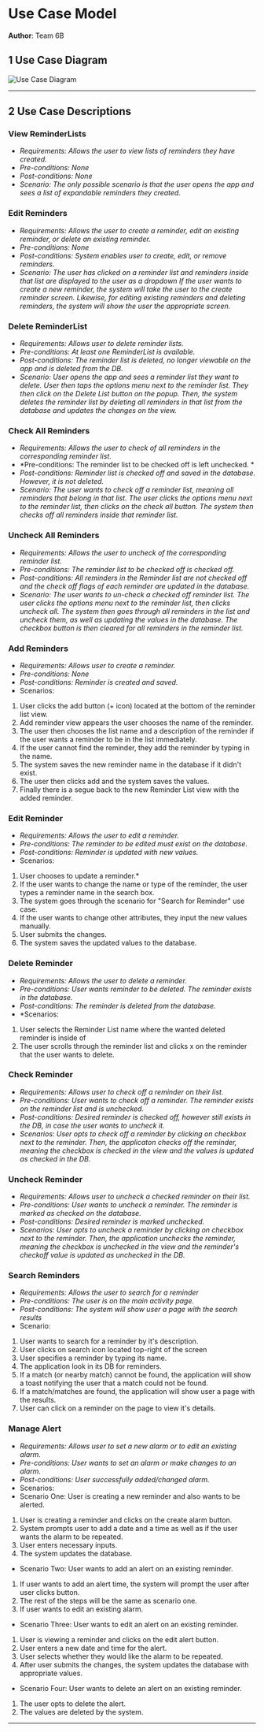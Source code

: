 # Use Case Model


**Author**: Team 6B

## 1 Use Case Diagram

![Use Case Diagram](useCaseDiagram.png) <hr/>

## 2 Use Case Descriptions

### View ReminderLists
- *Requirements: Allows the user to view lists of reminders they have created.*
- *Pre-conditions: None*
- *Post-conditions: None*
- *Scenario: The only possible scenario is that the user opens the app and sees a list of expandable reminders they created.*

### Edit Reminders
- *Requirements: Allows the user to create a reminder, edit an existing reminder, or delete an existing reminder.*
- *Pre-conditions: None*
- *Post-conditions: System enables user to create, edit, or remove reminders.*
- *Scenario: The user has clicked on a reminder list and reminders inside that list are displayed to the user as a dropdown 
If the user wants to create a new reminder, the system will take the user to the create reminder screen. Likewise, for editing existing reminders and deleting reminders, the system will show the user the appropriate screen.*

### Delete ReminderList
- *Requirements: Allows user to delete reminder lists.*
- *Pre-conditions: At least one ReminderList is available.*
- *Post-conditions: The reminder list is deleted, no longer viewable on the app and is deleted from the DB.*
- *Scenario: User opens the app and sees a reminder list they want to delete. User then taps the options menu next to the reminder list. They then click on the Delete List button on the popup. Then, the system deletes the reminder list by deleting all reminders in that list from the database and updates the changes on the view.*

### Check All Reminders
- *Requirements: Allows the user to check of all reminders in the corresponding reminder list.*
- *Pre-conditions: The reminder list to be checked off is left unchecked. *
- *Post-conditions: Reminder list is checked off and saved in the database. However, it is not deleted.*
- *Scenario: The user wants to check off a reminder list, meaning all reminders that belong in that list.  The user clicks the options menu next to the reminder list, then clicks on the check all button. The system then checks off all reminders inside that reminder list.*

### Uncheck All Reminders
- *Requirements: Allows the user to uncheck of the corresponding reminder list.*
- *Pre-conditions: The reminder list to be checked off is checked off.*
- *Post-conditions: All reminders in the Reminder list are not checked off and the check off flags of each reminder are updated in the database.*
- *Scenario: The user wants to un-check a checked off reminder list. The user clicks the options menu next to the reminder list, then clicks uncheck all.  The system then goes through all reminders in the list and uncheck them, as well as updating the values in the database. The checkbox button is then cleared for all reminders in the reminder list.*

### Add Reminders
- *Requirements: Allows user to create a reminder.*
- *Pre-conditions: None*
- *Post-conditions: Reminder is created and saved.*
- Scenarios: 
1. User clicks the add button (+ icon) located at the bottom of the reminder list view.
2. Add reminder view appears the user chooses the name of the reminder.
3. The user then chooses the list name and a description of the reminder if the user wants a reminder to be in the list immediately.
4. If the user cannot find the reminder, they add the reminder by typing in the name.
5. The system saves the new reminder name in the database if it didn't exist. 
6. The user then clicks add and the system saves the values.
7. Finally there is a segue back to the new Reminder List view with the added reminder.

### Edit Reminder
- *Requirements: Allows the user to edit a reminder.*
- *Pre-conditions: The reminder to be edited must exist on the database.*
- *Post-conditions: Reminder is updated with new values.*
- Scenarios: 
1. User chooses to update a reminder.*
2. If the user wants to change the name or type of the reminder, the user types a reminder name in the search box.
3. The system goes through the scenario for "Search for Reminder" use case.
4. If the user wants to change other attributes, they input the new values manually.
5. User submits the changes.
6. The system saves the updated values to the database.

### Delete Reminder
- *Requirements: Allows the user to delete a reminder.*
- *Pre-conditions: User wants reminder to be deleted. The reminder exists in the database.*
- *Post-conditions: The reminder is deleted from the database.*
- *Scenarios: 
1. User selects the Reminder List name where the wanted deleted reminder is inside of
2. The user scrolls through the reminder list and clicks x on the reminder that the user wants to delete.

### Check Reminder
- *Requirements: Allows user to check off a reminder on their list.*
- *Pre-conditions: User wants to check off a reminder. The reminder exists on the reminder list and is unchecked.*
- *Post-conditions: Desired reminder is checked off, however still exists in the DB, in case the user wants to uncheck it.*
- *Scenarios: User opts to check off a reminder by clicking on checkbox next to the reminder. Then, the applicaton checks off the reminder, meaning the checkbox is checked in the view and the values is updated as checked in the DB.*

### Uncheck Reminder
- *Requirements: Allows user to uncheck a checked reminder on their list.*
- *Pre-conditions: User wants to uncheck a reminder. The reminder is marked as checked on the database.*
- *Post-conditions: Desired reminder is marked unchecked.*
- *Scenarios: User opts to uncheck a reminder by clicking on checkbox next to the reminder. Then, the application unchecks the reminder, meaning the checkbox is unchecked in the view and the reminder's checkoff value is updated as unchecked in the DB.*

### Search Reminders
- *Requirements: Allows the user to search for a reminder*
- *Pre-conditions: The user is on the main activity page.*
- *Post-conditions: The system will show user a page with the search results*
- Scenario:
1. User wants to search for a reminder by it's description.
2. User clicks on search icon located top-right of the screen
3. User specifies a reminder by typing its name. 
4. The application look in its DB for reminders. 
4. If a match (or nearby match) cannot be found, the application will show a toast notifying the user that a match could not be found.
5. If a match/matches are found, the application will show user a page with the results.
6. User can click on a reminder on the page to view it's details.

### Manage Alert
- *Requirements: Allows user to set a new alarm or to edit an existing alarm.*
- *Pre-conditions: User wants to set an alarm or make changes to an alarm.*
- *Post-conditions: User successfully added/changed alarm.*
- Scenarios: 
- Scenario One: User is creating a new reminder and also wants to be alerted.
1. User is creating a reminder and clicks on the create alarm button.
2. System prompts user to add a date and a time as well as if the user wants the alarm to be repeated.
3. User enters necessary inputs.
4. The system updates the database. 
- Scenario Two: User wants to add an alert on an existing reminder.
1. If user wants to add an alert time, the system will prompt the user after user clicks button.
2. The rest of the steps will be the same as scenario one.
3. If user wants to edit an existing alarm.
- Scenario Three: User wants to edit an alert on an existing reminder.
1. User is viewing a reminder and clicks on the edit alert button.
2. User enters a new date and time for the alert. 
3. User selects whether they would like the alarm to be repeated.
4. After user submits the changes, the system updates the database with appropriate values.
- Scenario Four: User wants to delete an alert on an existing reminder.
1. The user opts to delete the alert.
2. The values are deleted by the system.

<hr>
